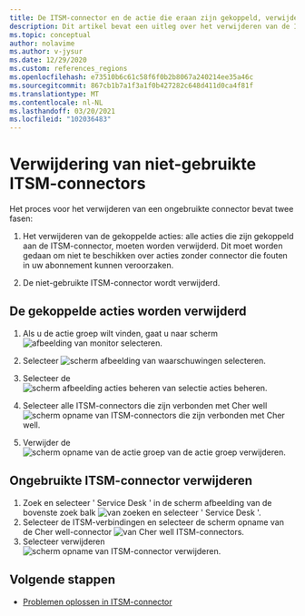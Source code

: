 ```yaml
---
title: De ITSM-connector en de actie die eraan zijn gekoppeld, verwijderen
description: Dit artikel bevat een uitleg over het verwijderen van de ITSM-connector en de actie groepen die eraan zijn gekoppeld.
ms.topic: conceptual
author: nolavime
ms.author: v-jysur
ms.date: 12/29/2020
ms.custom: references_regions
ms.openlocfilehash: e73510b6c61c58f6f0b2b8067a240214ee35a46c
ms.sourcegitcommit: 867cb1b7a1f3a1f0b427282c648d411d0ca4f81f
ms.translationtype: MT
ms.contentlocale: nl-NL
ms.lasthandoff: 03/20/2021
ms.locfileid: "102036483"
---
```

# <a name="deletion-of-unused-itsm-connectors"></a>Verwijdering van niet-gebruikte ITSM-connectors

Het proces voor het verwijderen van een ongebruikte connector bevat twee fasen:

1. Het verwijderen van de gekoppelde acties: alle acties die zijn gekoppeld aan de ITSM-connector, moeten worden verwijderd. Dit moet worden gedaan om niet te beschikken over acties zonder connector die fouten in uw abonnement kunnen veroorzaken.

2. De niet-gebruikte ITSM-connector wordt verwijderd.

## <a name="deletion-of-the-associated-actions"></a>De gekoppelde acties worden verwijderd

1. Als u de actie groep wilt vinden, gaat u naar scherm  ![ afbeelding van monitor selecteren.](media/itsmc-connector-deletion/itsmc-monitor-selection.png)

2. Selecteer  ![ scherm afbeelding van waarschuwingen selecteren.](media/itsmc-connector-deletion/itsmc-alert-selection.png)
3. Selecteer de  ![ scherm afbeelding acties beheren van selectie acties beheren.](media/itsmc-connector-deletion/itsmc-actions-selection.png)
4. Selecteer alle ITSM-connectors die zijn verbonden met Cher well  ![ scherm opname van ITSM-connectors die zijn verbonden met Cher well.](media/itsmc-connector-deletion/itsmc-actions-screen.png)
5. Verwijder de  ![ scherm opname van de actie groep van de actie groep verwijderen.](media/itsmc-connector-deletion/itsmc-action-deletion.png)

## <a name="deletion-of-the-unused-itsm-connector"></a>Ongebruikte ITSM-connector verwijderen

1. Zoek en selecteer ' Service Desk ' in de scherm afbeelding van de bovenste zoek balk  ![ van zoeken en selecteer ' Service Desk '.](media/itsmc-connector-deletion/itsmc-connector-selection.png)
2. Selecteer de ITSM-verbindingen en selecteer de scherm opname van de Cher well-connector  ![ van Cher well ITSM-connectors.](media/itsmc-connector-deletion/itsmc-cherwell-connector.png)
3. Selecteer verwijderen  ![ scherm opname van ITSM-connector verwijderen.](media/itsmc-connector-deletion/itsmc-connector-deletion.png)

## <a name="next-steps"></a>Volgende stappen

* [Problemen oplossen in ITSM-connector](./itsmc-resync-servicenow.md)
